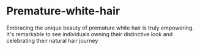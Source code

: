 # Premature-white-hair
Embracing the unique beauty of premature white hair is truly empowering. It's remarkable to see individuals owning their distinctive look and celebrating their natural hair journey
